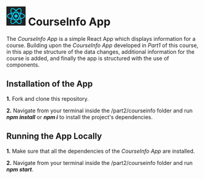 <h1>
<img src="https://raw.githubusercontent.com/katerina-tziala/fullstackopen2019/master/documentation_images/react_logo.png" alt="react logo" width="50" height="50">
CourseInfo App<br/>
</h1>

The *CourseInfo App* is a simple React App which displays information for a course. Building upon the *CourseInfo App* developed in *Part1* of this course, in this app the structure of the data changes, additional information for the course is added, and finally the app is structured with the use of components. 

## Installation of the App
**1.** Fork and clone this repository.

**2.** Navigate from your terminal inside the /part2/courseinfo folder and run ***npm install*** or ***npm i*** to install the project's dependencies.

## Running the App Locally
**1.** Make sure that all the dependencies of the *CourseInfo App* are installed.

**2.** Navigate from your terminal inside the /part2/courseinfo folder and run ***npm start***.
